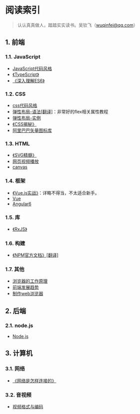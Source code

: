  # 阅读索引

> 认认真真做人，踏踏实实读书。吴钦飞（wuqinfei@qq.com）

## 1. 前端

### 1.1. JavaScript

* [JavaScript代码风格](./blog/2018/08/08.JavaScript代码风格.md)
* [《TypeScript》](./FrontEnd/JavaScript/TypeScript)
* [《深入理解ES6》](./FrontEnd/JavaScript/深入理解ES6)

### 1.2. CSS

* [css代码风格](./blog/2018/08/09.css代码风格.md)
* [弹性布局-语法[翻译]](./blog/2018/06/01.弹性布局-语法.md)：非常好的flex相关属性教程
* [弹性布局-实例](./blog/2018/06/02.弹性布局-实例.md)
* [《CSS揭秘》](./FrontEnd/CSS/CSS揭秘)
* [阿里巴巴矢量图标库](./FrontEnd/CSS/阿里巴巴矢量图标库.md)


### 1.3. HTML

* [《SVG精髓》](./FrontEnd/HTML/SVG精髓)
* [网页视频播放](./blog/2018/07/04.视频播放（包括IE8）.md)
* [canvas](./FrontEnd/HTML/canvas)

### 1.4. 框架

* [《Vue.js实战》](./FrontEnd/框架/Vue.js实战)：详略不得当，不太适合新手。
* [Vue](./FrontEnd/框架/Vue)
* [Angular6](./FrontEnd/框架/Angular6)

### 1.5. 库

* [《RxJS》](./FrontEnd/库/RxJS/readme.md)

### 1.6. 构建

* [《NPM官方文档》[翻译]](./FrontEnd/构建/NPM官方文档)

### 1.7. 其他

* [浏览器的工作原理](./blog/2018/08/11.浏览器的工作原理.md)
* [前端发展趋势](./blog/2018/07/30.前端发展趋势.md)
* [制作web浏览器](./FrontEnd/其他/制作web浏览器/readme.md)

## 2. 后端

### 2.1. node.js

* [Node.js](./BackEnd/node/readme.md)

## 3. 计算机

### 3.1. 网络

* [《网络是怎样连接的》](./网络/网络是怎样连接的)

### 3.2. 音视频

* [视频格式与编码](./blog/2018/08/03.视频格式与编码.md)
